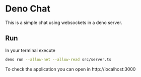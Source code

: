 # Deno Chat

This is a simple chat using websockets in a deno server.

## Run

In your terminal execute

```bash
deno run --allow-net --allow-read src/server.ts
```

To check the application you can open in http://localhost:3000